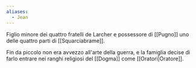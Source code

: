 ```yaml
---
aliases:
  - Jean
---
```

Figlio minore dei quattro fratelli de Larcher e possessore di [[Pugno]] uno delle quattro parti di [[Squarciabrame]]. 

Fin da piccolo non era avvezzo all'arte della guerra, e la famiglia decise di farlo entrare nei ranghi religiosi del [[Dogma]] come [[Oratori|Oratore]].

